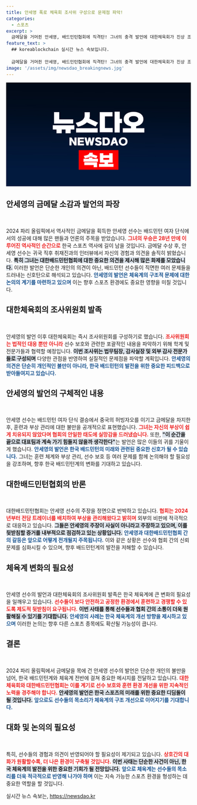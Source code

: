 ```yaml
---
title: 안세영 폭로 체육회 조사위 구성으로 문제점 파악!
categories:
  - 스포츠
excerpt: >
  금메달을 거머쥔 안세영, 배드민턴협회에 직격탄! 그녀의 충격 발언에 대한체육회가 진상 조사에 나선다. 올림픽 영광 뒤에 감춰진 진실은 무엇일까?
feature_text: >
  ## koreablockchain 실시간 뉴스 속보입니다.

  금메달을 거머쥔 안세영, 배드민턴협회에 직격탄! 그녀의 충격 발언에 대한체육회가 진상 조사에 나선다. 올림픽 영광 뒤에 감춰진 진실은 무엇일까?
image: '/assets/img/newsdao_breakingnews.jpg'
---
```


<p><img src="/assets/img/newsdao_breakingnews.jpg" alt="koreablockchain 속보" /></p>

<h2 data-ke-size="size26">안세영의 금메달 소감과 발언의 파장</h2>

<p data-ke-size="size16">&nbsp;</p>

<p>2024 파리 올림픽에서 역사적인 금메달을 획득한 안세영 선수는 배드민턴 여자 단식에서의 성공에 대해 많은 팬들과 언론의 주목을 받았습니다. <b><span style="color: #ee2323;">그녀의 우승은 28년 만에 이루어진 역사적인 순간으로</span></b> 한국 스포츠 역사에 길이 남을 것입니다. 금메달 수상 후, 안세영 선수는 귀국 직후 취재진과의 인터뷰에서 자신의 경험과 의견을 솔직히 밝혔습니다. <b><span style="background-color: #21538527;">특히 그녀는 대한배드민턴협회에 대한 중요한 의견을 제시해 많은 화제를 모았습니다.</span></b> 이러한 발언은 단순한 개인의 의견이 아닌, 배드민턴 선수들이 직면한 여러 문제들을 드러내는 신호탄으로 해석되고 있습니다. <b><span style="color: #1a5490;">안세영의 발언은 체육계의 구조적 문제에 대한 논의의 계기를 마련하고 있으며</span></b> 이는 향후 스포츠 환경에도 중요한 영향을 미칠 것입니다.</p>

<h2 data-ke-size="size26">대한체육회의 조사위원회 발족</h2>

<p data-ke-size="size16">&nbsp;</p>

<p>안세영의 발언 이후 대한체육회는 즉시 조사위원회를 구성하기로 했습니다. <b><span style="color: #ee2323;">조사위원회는 법적인 대응 뿐만 아니라</span></b> 선수 보호와 관련한 포괄적인 내용을 파악하기 위해 학계 및 전문가들과 협력할 예정입니다. <b><span style="background-color: #21538527;">이번 조사위는 법무팀장, 감사실장 및 외부 감사 전문가들로 구성되며</span></b> 다양한 관점을 반영하여 실질적인 문제점을 파악할 계획입니다. <b><span style="color: #1a5490;">안세영의 의견은 단순히 개인적인 불만이 아니라, 한국 배드민턴의 발전을 위한 중요한 피드백으로 받아들여지고 있습니다.</span></b></p>

<h2 data-ke-size="size26">안세영의 발언의 구체적인 내용</h2>

<p data-ke-size="size16">&nbsp;</p>

<p>안세영 선수는 배드민턴 여자 단식 결승에서 중국의 허빙자오를 이기고 금메달을 차지한 후, 훈련과 부상 관리에 대한 불만을 공개적으로 표현했습니다. <b><span style="color: #ee2323;">그녀는 자신의 부상이 쉽게 치유되지 않았다며 협회의 안일한 태도에 실망감을 드러냈습니다.</span></b> 또한, <b><span style="background-color: #21538527;">"이 순간을 끝으로 대표팀과 계속 가기 힘들지 않을까 생각한다"</span></b>는 발언은 많은 이들의 귀를 기울이게 했습니다. <b><span style="color: #1a5490;">안세영의 발언은 한국 배드민턴의 미래와 관련된 중요한 신호가 될 수 있습니다.</span></b> 그녀는 훈련 체계와 부상 관리, 선수 보호 등 여러 문제를 함께 논의해야 할 필요성을 강조하며, 향후 한국 배드민턴계의 변화를 기대하고 있습니다.</p>

<h2 data-ke-size="size26">대한배드민턴협회의 반론</h2>

<p data-ke-size="size16">&nbsp;</p>

<p>대한배드민턴협회는 안세영 선수의 주장을 정면으로 반박하고 있습니다. <b><span style="color: #ee2323;">협회는 2024년부터 전담 트레이너를 배치하여 부상을 관리해왔다고 밝히며</span></b> 외부의 비판에 적극적으로 대응하고 있습니다. <b><span style="background-color: #21538527;">그들은 안세영의 주장이 사실이 아니라고 주장하고 있으며, 이를 뒷받침할 증거를 내부적으로 점검하고 있는 상황입니다.</span></b> <b><span style="color: #1a5490;">안세영과 대한배드민턴협회 간의 갈등은 앞으로 어떻게 전개될지 주목됩니다.</span></b> 이와 같은 상황은 선수와 협회 간의 신뢰 문제를 심화시킬 수 있으며, 향후 배드민턴계의 발전을 저해할 수 있습니다.</p>

<h2 data-ke-size="size26">체육계 변화의 필요성</h2>

<p data-ke-size="size16">&nbsp;</p>

<p>안세영 선수의 발언과 대한체육회의 조사위원회 발족은 한국 체육계에 큰 변화의 필요성을 일깨우고 있습니다. <b><span style="color: #ee2323;">선수들이 보다 안전하고 공정한 환경에서 훈련하고 경쟁할 수 있도록 제도적 뒷받침이 요구됩니다.</span></b> <b><span style="background-color: #21538527;">이번 사태를 통해 선수들과 협회 간의 소통이 더욱 원활해질 수 있기를 기대합니다.</span></b> <b><span style="color: #1a5490;">안세영의 사례는 한국 체육계의 개선 방향을 제시하고 있으며</span></b> 이러한 논의는 향후 다른 스포츠 종목에도 확산될 가능성이 큽니다.</p>

<h2 data-ke-size="size26">결론</h2>

<p data-ke-size="size16">&nbsp;</p>

<p>2024 파리 올림픽에서 금메달을 목에 건 안세영 선수의 발언은 단순한 개인의 불만을 넘어, 한국 배드민턴계와 체육계 전반에 걸쳐 중요한 메시지를 전달하고 있습니다. <b><span style="color: #ee2323;">대한체육회와 대한배드민턴협회는 이를 계기로 선수 보호와 훈련 환경 개선을 위한 지속적인 노력을 경주해야 합니다.</span></b> <b><span style="background-color: #21538527;">안세영의 발언은 한국 스포츠의 미래를 위한 중요한 디딤돌이 될 것입니다.</span></b> <b><span style="color: #1a5490;">앞으로도 선수들의 목소리가 체육계의 구조 개선으로 이어지기를 기대합니다.</span></b></p>

<h2 data-ke-size="size26">대화 및 논의의 필요성</h2>

<p data-ke-size="size16">&nbsp;</p>

<p>특히, 선수들의 경험과 의견이 반영되어야 할 필요성이 제기되고 있습니다. <b><span style="color: #ee2323;">상호간의 대화가 원활할수록, 더 나은 환경이 구축될 것입니다.</span></b> <b><span style="background-color: #21538527;">이번 사태는 단순한 사건이 아닌, 한국 체육계의 발전을 위한 중요한 기회가 될 전망입니다.</span></b> <b><span style="color: #1a5490;">앞으로 체육계는 선수들의 목소리를 더욱 적극적으로 반영해 나가야 하며</span></b> 이는 지속 가능한 스포츠 환경을 형성하는 데 중요한 역할을 할 것입니다.</p>
실시간 뉴스 속보는, <a href="https://newsdao.kr" rel="dofollow">https://newsdao.kr</a>


